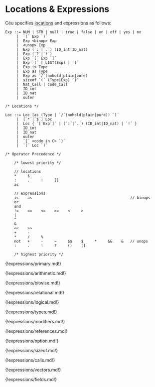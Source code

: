 # Locations & Expressions

Céu specifies [locations](../storage_entities/#locations) and expressions as
follows:

```ceu
Exp ::= NUM | STR | null | true | false | on | off | yes | no
     |  `(´ Exp `)´
     |  Exp <binop> Exp
     |  <unop> Exp
     |  Exp (`:´|`.´) (ID_int|ID_nat)
     |  Exp (`?´|`!´)
     |  Exp `[´ Exp `]´
     |  Exp `(´ [ LIST(Exp) ] `)´
     |  Exp is Type
     |  Exp as Type
     |  Exp as `/´(nohold|plain|pure)
     |  sizeof `(´ (Type|Exp) `)´
     |  Nat_Call | Code_Call
     |  ID_int
     |  ID_nat
     |  outer

/* Locations */

Loc ::= Loc [as (Type | `/´(nohold|plain|pure)) `)´
     |  [`*´|`$´] Loc
     |  Loc { `[´Exp`]´ | (`:´|`.´) (ID_int|ID_nat) | `!´ }
     |  ID_int
     |  ID_nat
     |  outer
     |  `{´ <code in C> `}´
     |  `(´ Loc `)´

/* Operator Precedence */

    /* lowest priority */

    // locations
    *     $
    :     .     !     []
    as

    // expressions
    is    as                                            // binops
    or
    and
    !=    ==    <=    >=    <     >
    |
    ^
    &
    <<    >>
    +     -
    *     /     %
    not   +     -     ~     $$    $     *     &&    &   // unops
    :     .     !     ?     ()    []

    /* highest priority */
```

{!expressions/primary.md!}

{!expressions/arithmetic.md!}

{!expressions/bitwise.md!}

{!expressions/relational.md!}

{!expressions/logical.md!}

{!expressions/types.md!}

{!expressions/modifiers.md!}

{!expressions/references.md!}

{!expressions/option.md!}

{!expressions/sizeof.md!}

{!expressions/calls.md!}

{!expressions/vectors.md!}

{!expressions/fields.md!}
